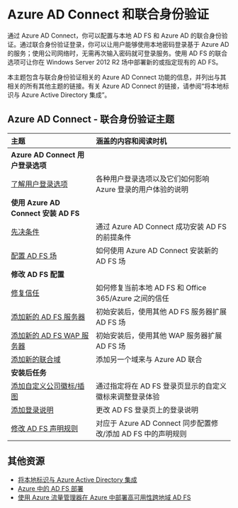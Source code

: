 <properties
    pageTitle="Azure AD Connect 和联合身份验证 | Azure"
    description="此页是使用 Azure AD Connect 进行 AD FS 操作的所有相关文档的中央位置"
    services="active-directory"
    documentationcenter=""
    author="anandyadavmsft"
    manager="femila"
    editor="" />  

<tags
    ms.assetid="f9107cf5-0131-499a-9edf-616bf3afef4d"
    ms.service="active-directory"
    ms.workload="identity"
    ms.tgt_pltfrm="na"
    ms.devlang="na"
    ms.topic="article"
    ms.date="10/31/2016"
    ms.author="anandy" 
    wacn.date="02/06/2017"/>  


# Azure AD Connect 和联合身份验证
通过 Azure AD Connect，你可以配置与本地 AD FS 和 Azure AD 的联合身份验证。通过联合身份验证登录，你可以让用户能够使用本地密码登录基于 Azure AD 的服务；使用公司网络时，无需再次输入密码就可登录服务。使用 AD FS 的联合选项可让你在 Windows Server 2012 R2 场中部署新的或指定现有的 AD FS。

本主题包含与联合身份验证相关的 Azure AD Connect 功能的信息，并列出与其相关的所有其他主题的链接。有关 Azure AD Connect 的链接，请参阅“将本地标识与 Azure Active Directory 集成”。

## Azure AD Connect - 联合身份验证主题
| 主题 | 涵盖的内容和阅读时机 |
|:--- |:--- |
| **Azure AD Connect 用户登录选项** | |
| [了解用户登录选项](/documentation/articles/active-directory-aadconnect-user-signin/) |各种用户登录选项以及它们如何影响 Azure 登录的用户体验的说明 |
| **使用 Azure AD Connect 安装 AD FS** | |
| [先决条件](/documentation/articles/active-directory-aadconnect-get-started-custom/#ad-fs-configuration-pre-requisites/) |通过 Azure AD Connect 成功安装 AD FS 的前提条件 |
| [配置 AD FS 场](/documentation/articles/active-directory-aadconnect-get-started-custom/#configuring-federation-with-ad-fs/) |如何使用 Azure AD Connect 安装新的 AD FS 场 |
| **修改 AD FS 配置** | |
| [修复信任](/documentation/articles/active-directory-aadconnect-federation-management/#repairthetrust/) |如何修复当前本地 AD FS 和 Office 365/Azure 之间的信任 |
| [添加新的 AD FS 服务器](/documentation/articles/active-directory-aadconnect-federation-management/#addadfsserver/) |初始安装后，使用其他 AD FS 服务器扩展 AD FS 场 |
| [添加新的 AD FS WAP 服务器](/documentation/articles/active-directory-aadconnect-federation-management/#addwapserver/) |初始安装后，使用其他 WAP 服务器扩展 AD FS 场 |
| [添加新的联合域](/documentation/articles/active-directory-aadconnect-federation-management/#addfeddomain/) |添加另一个域来与 Azure AD 联合 |
| **安装后任务** | |
| [添加自定义公司徽标/插图](/documentation/articles/active-directory-aadconnect-federation-management/#customlogo/) |通过指定将在 AD FS 登录页显示的自定义徽标来调整登录体验 |
| [添加登录说明](/documentation/articles/active-directory-aadconnect-federation-management/#addsignindescription/) |更改 AD FS 登录页上的登录说明 |
| [修改 AD FS 声明规则](/documentation/articles/active-directory-aadconnect-federation-management/#modclaims/) |对应于 Azure AD Connect 同步配置修改/添加 AD FS 中的声明规则 |

## 其他资源
- [将本地标识与 Azure Active Directory 集成](/documentation/articles/active-directory-aadconnect/)
- [Azure 中的 AD FS 部署](/documentation/articles/active-directory-aadconnect-azure-adfs/)
- [使用 Azure 流量管理器在 Azure 中部署高可用性跨地域 AD FS](/documentation/articles/active-directory-adfs-in-azure-with-azure-traffic-manager/)

<!---HONumber=Mooncake_Quality_Review_0125_2017-->